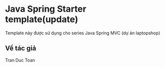 # Java Spring Starter template(update)
Template này được sử dụng cho series Java Spring MVC (dự án laptopshop)

## Về tác giả
Tran Duc Toan


